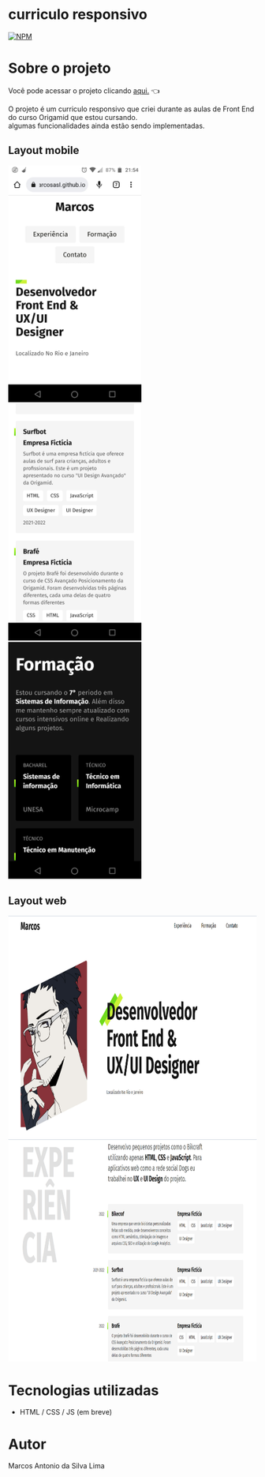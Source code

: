 <!-- #📚 Curriculo responsivo

Um modelo de curriculo responsivo
que será constantemente atualizado.
 -->
 
 

# curriculo responsivo
[![NPM](https://img.shields.io/npm/l/react)](https://github.com/MarcosASL/MarcosASL.github.io/blob/main/LICENCE) 

# Sobre o projeto



Você pode acessar o projeto clicando  [aqui.](https://marcosasl.github.io/) 👈

O projeto é um curriculo responsivo que criei durante as aulas de Front End do curso Origamid que estou cursando.<br>
algumas funcionalidades ainda estão sendo implementadas.

## Layout mobile
<img src="https://github.com/MarcosASL/assets/blob/main/mobile1.jpg" width="270" height="480"> <img src="https://github.com/MarcosASL/assets/blob/main/mobile2.jpg" width="270" height="480"> <img src="https://github.com/MarcosASL/assets/blob/main/mobile4.jpg" width="270" height="480">

## Layout web
<img src="https://github.com/MarcosASL/assets/blob/main/web1.jpg" width="800" height="450">

<img src="https://github.com/MarcosASL/assets/blob/main/web2.jpg" width="800" height="450">

# Tecnologias utilizadas
- HTML / CSS / JS (em breve) 
<!-- 
# Como executar o projeto


## Front end web
Pré-requisitos: npm / yarn

```bash
# clonar repositório
git clone https://github.com/devsuperior/sds1-wmazoni

# entrar na pasta do projeto front end web
cd front-web

# instalar dependências
yarn install

# executar o projeto
yarn start
``` -->

# Autor

Marcos Antonio da Silva Lima


